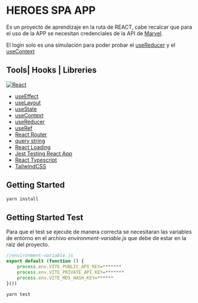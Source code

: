 # HEROES SPA APP


Es un proyecto de aprendizaje en la ruta de REACT, cabe recalcar que para el uso de la APP se necesitan credenciales de la API de [Marvel](https://developer.marvel.com/).

El login solo es una simulación para poder probar el [useReducer](https://es.reactjs.org/docs/hooks-reference.html#usereducer) y el [useContext](https://es.reactjs.org/docs/hooks-reference.html#usecontext)

## Tools| Hooks | Libreries
[![React][React.js]][React-url]

- [useEffect](https://es.reactjs.org/docs/hooks-reference.html#useeffect)
- [useLayout](https://es.reactjs.org/docs/hooks-reference.html#uselayouteffect)
- [useState](https://es.reactjs.org/docs/hooks-reference.html#usestate)
- [useContext](https://es.reactjs.org/docs/hooks-reference.html#usecontext)
- [useReducer](https://es.reactjs.org/docs/hooks-reference.html#usereducer)
- [useRef](https://es.reactjs.org/docs/hooks-reference.html#useref)
- [React Router](https://reactrouter.com/en/main)
- [query string](https://www.npmjs.com/package/query-string)
- [React Loading](https://www.npmjs.com/package/react-loading)
- [Jest Testing React App](https://jestjs.io/docs/tutorial-react)
- [React Typescript](https://www.typescriptlang.org/docs/handbook/react.html)
- [TailwindCSS](https://tailwindcss.com/)

## Getting Started

```bash
yarn install
```
## Getting Started Test
Para que el test se ejecute de manera correcta se necesitaran las variables de entorno en el archivo *environment-variable.js* que debe de estar en la raíz del proyecto.

```javascript
//environment-variable.js
export default (function () {
    process.env.VITE_PUBLIC_API_KEY=*******
    process.env.VITE_PRIVATE_API_KEY=*******
    process.env.VITE_MD5_HASH_KEY=******
}())
```

```bash
yarn test
```

[React.js]: https://img.shields.io/badge/React-20232A?style=for-the-badge&logo=react&logoColor=61DAFB
[React-url]: https://reactjs.org/